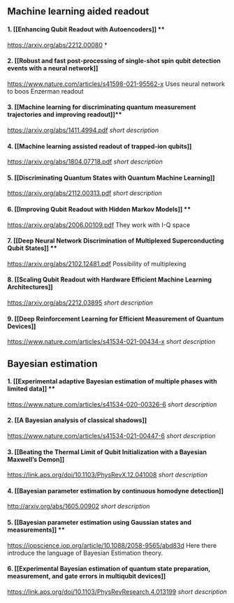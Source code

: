 ## Machine learning aided readout
#### 1. [[Enhancing Qubit Readout with Autoencoders]] **
https://arxiv.org/abs/2212.00080
*
#### 2. [[Robust and fast post-processing of single-shot spin qubit detection events with a neural network]] 
https://www.nature.com/articles/s41598-021-95562-x
Uses neural network to boos Enzerman readout
#### 3. [[Machine learning for discriminating quantum measurement trajectories and improving readout]]**
https://arxiv.org/abs/1411.4994.pdf
*short description*
#### 4. [[Machine learning assisted readout of trapped-ion qubits]]
https://arxiv.org/abs/1804.07718.pdf
*short description*
#### 5. [[Discriminating Quantum States with Quantum Machine Learning]]
https://arxiv.org/abs/2112.00313.pdf
*short description*
#### 6. [[Improving Qubit Readout with Hidden Markov Models]] **
https://arxiv.org/abs/2006.00109.pdf
They work with I-Q space
#### 7. [[Deep Neural Network Discrimination of Multiplexed Superconducting Qubit States]] **
https://arxiv.org/abs/2102.12481.pdf
Possibility of multiplexing
#### 8. [[Scaling Qubit Readout with Hardware Efficient Machine Learning Architectures]]
https://arxiv.org/abs/2212.03895
*short description*
#### 9. [[Deep Reinforcement Learning for Efficient Measurement of Quantum Devices]]
https://www.nature.com/articles/s41534-021-00434-x
*short description*

## Bayesian estimation
#### 1. [[Experimental adaptive Bayesian estimation of multiple phases with limited data]] **
https://www.nature.com/articles/s41534-020-00326-6
*short description*
#### 2. [[A Bayesian analysis of classical shadows]]
https://www.nature.com/articles/s41534-021-00447-6
*short description*
#### 3. [[Beating the Thermal Limit of Qubit Initialization with a Bayesian Maxwell’s Demon]]
https://link.aps.org/doi/10.1103/PhysRevX.12.041008
*short description*
#### 4. [[Bayesian parameter estimation by continuous homodyne detection]]
http://arxiv.org/abs/1605.00902
*short description*
#### 5. [[Bayesian parameter estimation using Gaussian states and measurements]] **
https://iopscience.iop.org/article/10.1088/2058-9565/abd83d
Here there introduce the language of Bayesian Estimation theory.
#### 6. [[Experimental Bayesian estimation of quantum state preparation, measurement, and gate errors in multiqubit devices]]
https://link.aps.org/doi/10.1103/PhysRevResearch.4.013199
*short description*
